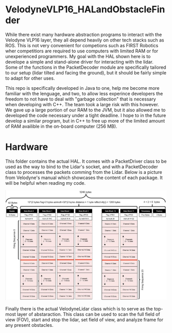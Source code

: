 # VelodyneVLP16_HALandObstacleFinder

  While there exist many hardware abstraction programs to interact with the Velodyne VLP16 layer, they all depend heavily on other tech stacks such as ROS. This is not 
very convenient for competions such as FIRST Robotics wher competitiors are required to use computers with limited RAM or for unexperienced programmers. My goal 
with the HAL shown here is to develope a simple and stand-alone driver for interacting with the lidar. Some of the functions in the PacketDecoder module are specifically
tailored to our setup (lidar tilted and facing the ground), but it should be fairly simple to adapt for other uses.

  This repo is specifically developed in Java to one, help me become more familiar with the lenguage, and two, to allow less experince developers the freedom to not have to
deal with "garbage collection" that is necessary when developing with C++. The team took a large risk with this however. We gave up a large portion of our RAM to the JVM, but 
it also allowed me to developed the code necessary under a tight deadline. I hope to in the future develop a similar program, but in C++ to free up more of the limited amount 
of RAM availible in the on-board computer (256 MB).

# Hardware

This folder contains the actual HAL. It comes with a PacketDriver class to be used as the way to bind to the Lidar's socket, and with a PacketDecoder class to processes the
packets comming from the Lidar. Below is a picture from Velodyne's manual which showcases the content of each package. It will be helpful when reading my code.

![Lidar's Data Package](https://github.com/vergi1iu5/VelodyneVLP16_HALandObstacleFinder/blob/main/doc/images/data_packet.JPG)

Finally there is the actual VelodyneLidar class which is to serve as the top-most layer of abstaraction. This class can be used to scan the full field of view (FOV), start and stop
the lidar, set field of view, and analyze frame for any present obstacles.
